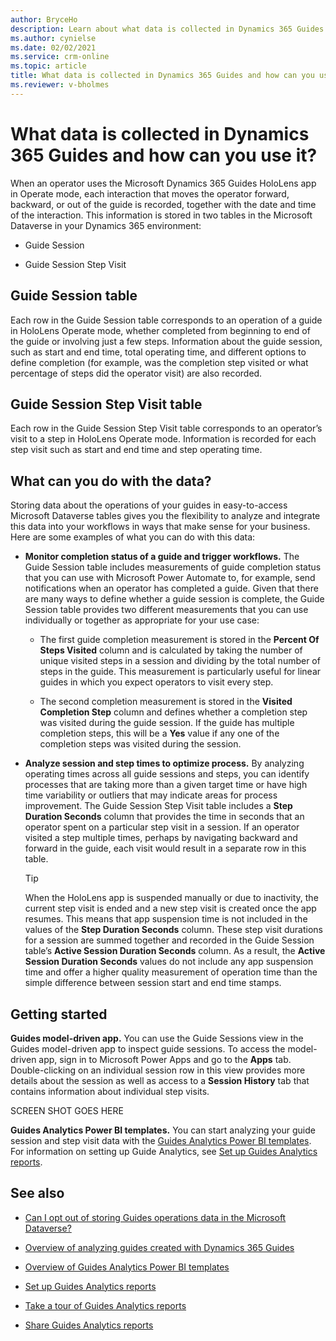 ```yaml
---
author: BryceHo
description: Learn about what data is collected in Dynamics 365 Guides and how you can use that data to analyze guide usage in your organization.
ms.author: cynielse
ms.date: 02/02/2021
ms.service: crm-online
ms.topic: article
title: What data is collected in Dynamics 365 Guides and how can you use it?
ms.reviewer: v-bholmes
---
```


# What data is collected in Dynamics 365 Guides and how can you use it?

When an operator uses the Microsoft Dynamics 365 Guides HoloLens app in Operate mode, each interaction that moves the operator forward, backward, or out of the guide is recorded, together with the date and time of the interaction. This information is stored in two tables in the Microsoft Dataverse in your Dynamics 365 environment: 

- Guide Session

- Guide Session Step Visit  

## Guide Session table 

Each row in the Guide Session table corresponds to an operation of a guide in HoloLens Operate mode, whether completed from beginning to end of the guide or involving just a few steps. Information about the guide session, such as start and end time, total operating time, and different options to define completion (for example, was the completion step visited or what percentage of steps did the operator visit) are also recorded.  

## Guide Session Step Visit table 

Each row in the Guide Session Step Visit table corresponds to an operator’s visit to a step in HoloLens Operate mode. Information is recorded for each step visit such as start and end time and step operating time.  

## What can you do with the data? 

Storing data about the operations of your guides in easy-to-access Microsoft Dataverse tables gives you the flexibility to analyze and integrate this data into your workflows in ways that make sense for your business. Here are some examples of what you can do with this data: 

- **Monitor completion status of a guide and trigger workflows.** The Guide Session table includes measurements of guide completion status that you can use with Microsoft Power Automate to, for example, send notifications when an operator has completed a guide. Given that there are many ways to define whether a guide session is complete, the Guide Session table provides two different measurements that you can use individually or together as appropriate for your use case:

    - The first guide completion measurement is stored in the **Percent Of Steps Visited** column and is calculated by taking the number of unique visited steps in a session and dividing by the total number of steps in the guide. This measurement is particularly useful for linear guides in which you expect operators to visit every step. 
    
    - The second completion measurement is stored in the **Visited Completion Step** column and defines whether a completion step was visited during the guide session. If the guide has multiple completion steps, this will be a **Yes** value if any one of the completion steps was visited during the session.  

- **Analyze session and step times to optimize process.** By analyzing operating times across all guide sessions and steps, you can identify processes that are taking more than a given target time or have high time variability or outliers that may indicate areas for process improvement. The Guide Session Step Visit table includes a **Step Duration Seconds** column that provides the time in seconds that an operator spent on a particular step visit in a session. If an operator visited a step multiple times, perhaps by navigating backward and forward in the guide, each visit would result in a separate row in this table. 

    > [!TIP]
    > When the HoloLens app is suspended manually or due to inactivity, the current step visit is ended and a new step visit is created once the app resumes. This means that app suspension time is not included in the values of the **Step Duration Seconds** column. These step visit durations for a session are summed together and recorded in the Guide Session table’s **Active Session Duration Seconds** column. As a result, the **Active Session Duration Seconds** values do not include any app suspension time and offer a higher quality measurement of operation time than the simple difference between session start and end time stamps.   

## Getting started 

**Guides model-driven app.** You can use the Guide Sessions view in the Guides model-driven app to inspect guide sessions. To access the model-driven app, sign in to Microsoft Power Apps and go to the **Apps** tab. Double-clicking on an individual session row in this view provides more details about the session as well as access to a **Session History** tab that contains information about individual step visits.  

SCREEN SHOT GOES HERE

**Guides Analytics Power BI templates.** You can start analyzing your guide session and step visit data with the [Guides Analytics Power BI templates](analytics-guide.md). For information on setting up Guide Analytics, see [Set up Guides Analytics reports](analytics-ga-setup.md).  

## See also

- [Can I opt out of storing Guides operations data in the Microsoft Dataverse?](data-opt-out.md) 

- [Overview of analyzing guides created with Dynamics 365 Guides](analytics-overview.md)

- [Overview of Guides Analytics Power BI templates](analytics-guide.md)

- [Set up Guides Analytics reports](analytics-ga-setup.md)

- [Take a tour of Guides Analytics reports](analytics-ga-reports.md)

- [Share Guides Analytics reports](analytics-ga-share-reports.md)


 
